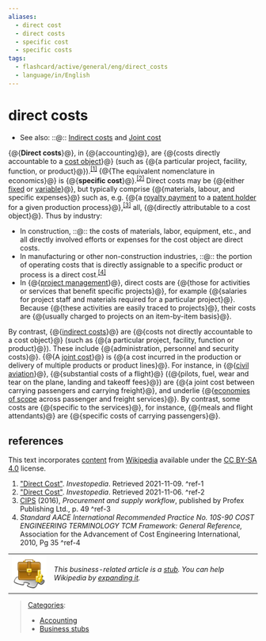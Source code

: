 ```yaml
---
aliases:
  - direct cost
  - direct costs
  - specific cost
  - specific costs
tags:
  - flashcard/active/general/eng/direct_costs
  - language/in/English
---
```


# direct costs

- See also: ::@:: [Indirect costs](indirect%20costs.md) and [Joint cost](joint%20cost.md) <!--SR:!2025-02-07,4,270!2025-02-07,4,270-->

{@{__Direct costs__}@}, in {@{accounting}@}, are {@{costs directly accountable to a [cost object](cost%20object.md)}@} \(such as {@{a particular project, facility, function, or product}@}\).<sup>[\[1\]](#^ref-1)</sup> {@{The equivalent nomenclature in economics}@} is {@{__specific cost__}@}.<sup>[\[2\]](#^ref-2)</sup> Direct costs may be {@{either [fixed](fixed%20cost.md) or [variable](variable%20cost.md)}@}, but typically comprise {@{materials, labour, and specific expenses}@} such as, e.g. {@{a [royalty payment](royalty%20payment.md) to a [patent holder](patent%20holder.md) for a given production process}@},<sup>[\[3\]](#^ref-3)</sup> all, {@{directly attributable to a cost object}@}. Thus by industry: <!--SR:!2025-02-07,4,270!2025-02-07,4,270!2025-02-07,4,270!2025-02-07,4,270!2025-02-07,4,270!2025-02-07,4,270!2025-02-07,4,270!2025-02-07,4,270!2025-02-07,4,270!2025-02-07,4,270-->

- In construction, ::@:: the costs of materials, labor, equipment, etc., and all directly involved efforts or expenses for the cost object are direct costs. <!--SR:!2025-02-07,4,270!2025-02-07,4,270-->
- In manufacturing or other non-construction industries, ::@:: the portion of operating costs that is directly assignable to a specific product or process is a direct cost.<sup>[\[4\]](#^ref-4)</sup> <!--SR:!2025-02-07,4,270!2025-02-13,7,250-->
- In {@{[project management](project%20management.md)}@}, direct costs are {@{those for activities or services that benefit specific projects}@}, for example {@{salaries for project staff and materials required for a particular project}@}. Because {@{these activities are easily traced to projects}@}, their costs are {@{usually charged to projects on an item-by-item basis}@}. <!--SR:!2025-02-07,4,270!2025-02-07,4,270!2025-02-07,4,270!2025-02-07,4,270!2025-02-07,4,270-->

By contrast, {@{[indirect costs](indirect%20costs.md)}@} are {@{costs not directly accountable to a cost object}@} \(such as {@{a particular project, facility, function or product}@}\). These include {@{administration, personnel and security costs}@}. {@{A [joint cost](joint%20cost.md)}@} is {@{a cost incurred in the production or delivery of multiple products or product lines}@}. For instance, in {@{[civil aviation](civil%20aviation.md)}@}, {@{substantial costs of a flight}@} \({@{pilots, fuel, wear and tear on the plane, landing and takeoff fees}@}\) are {@{a joint cost between carrying passengers and carrying freight}@}, and underlie {@{[economies of scope](economies%20of%20scope.md) across passenger and freight services}@}. By contrast, some costs are {@{specific to the services}@}, for instance, {@{meals and flight attendants}@} are {@{specific costs of carrying passengers}@}. <!--SR:!2025-02-07,4,270!2025-02-07,4,270!2025-02-07,4,270!2025-02-07,4,270!2025-02-07,4,270!2025-02-14,8,250!2025-02-07,4,270!2025-02-07,4,270!2025-02-17,11,270!2025-02-07,4,270!2025-02-07,4,270!2025-02-07,4,270!2025-02-07,4,270!2025-02-07,4,270-->

## references

This text incorporates [content](https://en.wikipedia.org/wiki/direct_costs) from [Wikipedia](Wikipedia.md) available under the [CC BY-SA 4.0](https://creativecommons.org/licenses/by-sa/4.0/) license.

1. ["Direct Cost"](https://www.investopedia.com/terms/d/directcost.asp). _Investopedia_. Retrieved 2021-11-09. <a id="^ref-1"></a>^ref-1
2. ["Direct Cost"](https://www.investopedia.com/terms/d/directcost.asp). _Investopedia_. Retrieved 2021-11-06. <a id="^ref-2"></a>^ref-2
3. [CIPS](Chartered%20Institute%20of%20Procurement%20&%20Supply.md) \(2016\), _Procurement and supply workflow_, published by Profex Publishing Ltd., p. 49 <a id="^ref-3"></a>^ref-3
4. _Standard AACE International Recommended Practice No. 10S-90 COST ENGINEERING TERMINOLOGY TCM Framework: General Reference,_ Association for the Advancement of Cost Engineering International, 2010, Pg 35 <a id="^ref-4"></a>^ref-4

|                                                                          |                                                                                                                                                                                                           |
| ------------------------------------------------------------------------ | --------------------------------------------------------------------------------------------------------------------------------------------------------------------------------------------------------- |
| ![Stub icon](../../archives/Wikimedia%20Commons/Business%20template.svg) | _This business-related article is a [stub](https://en.wikipedia.org/wiki/Wikipedia:Stub). You can help Wikipedia by [expanding it](https://en.wikipedia.org/w/index.php?title=Direct_costs&action=edit)._ |

> [Categories](https://en.wikipedia.org/wiki/Help:Category):
>
> - [Accounting](https://en.wikipedia.org/wiki/Category:Accounting)
> - [Business stubs](https://en.wikipedia.org/wiki/Category:Business%20stubs)
